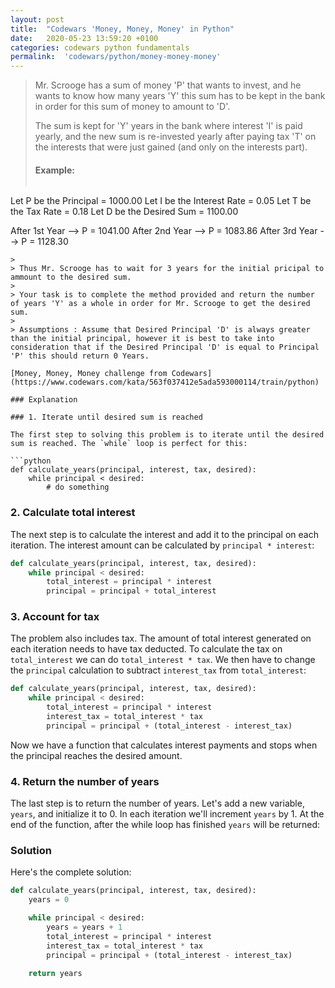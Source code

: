 ```yaml
---
layout: post
title:  "Codewars 'Money, Money, Money' in Python"
date:   2020-05-23 13:59:20 +0100
categories: codewars python fundamentals
permalink:  'codewars/python/money-money-money'
---
```


> Mr. Scrooge has a sum of money 'P' that wants to invest, and he wants to know how many years 'Y' this sum has to be kept in the bank in order for this sum of money to amount to 'D'.
>
> The sum is kept for 'Y' years in the bank where interest 'I' is paid yearly, and the new sum is re-invested yearly after paying tax 'T' on the interests that were just gained (and only on the interests part).
>
> #### Example:
>
> ```
Let P be the Principal = 1000.00
Let I be the Interest Rate = 0.05
Let T be the Tax Rate = 0.18
Let D be the Desired Sum = 1100.00
>
After 1st Year -->
  P = 1041.00
After 2nd Year -->
  P = 1083.86
After 3rd Year -->
  P = 1128.30
```
>
> Thus Mr. Scrooge has to wait for 3 years for the initial pricipal to ammount to the desired sum.
>
> Your task is to complete the method provided and return the number of years 'Y' as a whole in order for Mr. Scrooge to get the desired sum.
>
> Assumptions : Assume that Desired Principal 'D' is always greater than the initial principal, however it is best to take into consideration that if the Desired Principal 'D' is equal to Principal 'P' this should return 0 Years.

[Money, Money, Money challenge from Codewars](https://www.codewars.com/kata/563f037412e5ada593000114/train/python)

### Explanation

### 1. Iterate until desired sum is reached

The first step to solving this problem is to iterate until the desired sum is reached. The `while` loop is perfect for this:

```python
def calculate_years(principal, interest, tax, desired):
    while principal < desired:
        # do something
```

### 2. Calculate total interest

The next step is to calculate the interest and add it to the principal on each iteration. The interest amount can be calculated by `principal * interest`:

```python
def calculate_years(principal, interest, tax, desired):
    while principal < desired:
        total_interest = principal * interest
        principal = principal + total_interest
```

### 3. Account for tax

The problem also includes tax. The amount of total interest generated on each iteration needs to have tax deducted. To calculate the tax on `total_interest` we can do `total_interest * tax`. We then have to change the `principal` calculation to subtract `interest_tax` from `total_interest`:

```python
def calculate_years(principal, interest, tax, desired):
    while principal < desired:
        total_interest = principal * interest
        interest_tax = total_interest * tax
        principal = principal + (total_interest - interest_tax)
```

Now we have a function that calculates interest payments and stops when the principal reaches the desired amount.

### 4. Return the number of years

The last step is to return the number of years. Let's add a new variable, `years`, and initialize it to 0. In each iteration we'll increment `years` by 1. At the end of the function, after the while loop has finished `years` will be returned:

### Solution

Here's the complete solution:

```python
def calculate_years(principal, interest, tax, desired):
    years = 0

    while principal < desired:
        years = years + 1
        total_interest = principal * interest
        interest_tax = total_interest * tax
        principal = principal + (total_interest - interest_tax)

    return years
```